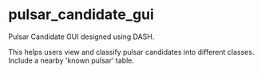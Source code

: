 # pulsar_candidate_gui
Pulsar Candidate GUI designed using DASH.

This helps users view and classify pulsar candidates into different classes. Include a nearby 'known pulsar' table.
